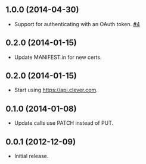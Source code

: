 ## 1.0.0 (2014-04-30)
 * Support for authenticating with an OAuth token. [#4](https://github.com/Clever/clever-python/pull/4)

## 0.2.0 (2014-01-15)
 * Update MANIFEST.in for new certs.

## 0.2.0 (2014-01-15)
 * Start using https://api.clever.com.

## 0.1.0 (2014-01-08)
 * Update calls use PATCH instead of PUT.

## 0.0.1 (2012-12-09)
 * Initial release.
